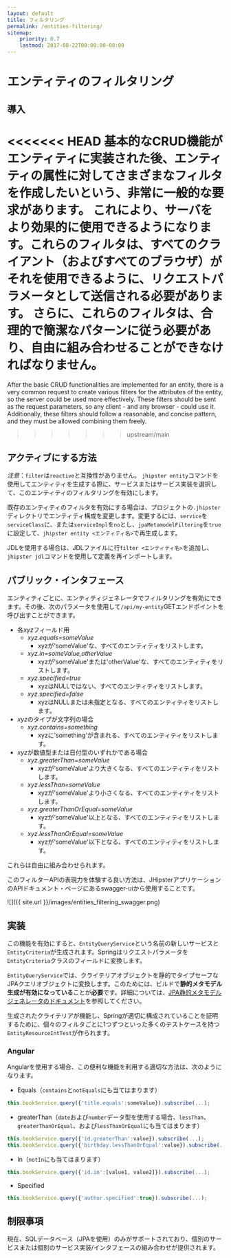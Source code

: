 ```yaml
---
layout: default
title: フィルタリング
permalink: /entities-filtering/
sitemap:
    priority: 0.7
    lastmod: 2017-08-22T00:00:00-00:00
---
```


# <i class="fa fa-filter"></i> エンティティのフィルタリング

## 導入

<<<<<<< HEAD
基本的なCRUD機能がエンティティに実装された後、エンティティの属性に対してさまざまなフィルタを作成したいという、非常に一般的な要求があります。
これにより、サーバをより効果的に使用できるようになります。これらのフィルタは、すべてのクライアント（およびすべてのブラウザ）がそれを使用できるように、リクエストパラメータとして送信される必要があります。
さらに、これらのフィルタは、合理的で簡潔なパターンに従う必要があり、自由に組み合わせることができなければなりません。
=======
After the basic CRUD functionalities are implemented for an entity, there is a very common request to create various filters for the attributes of the entity,
so the server could be used more effectively. These filters should be sent as the request parameters, so any client - and any browser - could use it.
Additionally, these filters should follow a reasonable, and concise pattern, and they must be allowed combining them freely.
>>>>>>> upstream/main

## アクティブにする方法

_注意_：`filter`は`reactive`と互換性がありません。
`jhipster entity`コマンドを使用してエンティティを生成する際に、サービスまたはサービス実装を選択して、このエンティティのフィルタリングを有効にします。

既存のエンティティのフィルタを有効にする場合は、プロジェクトの`.jhipster`ディレクトリでエンティティ構成を変更します。変更するには、`service`を`serviceClass`に、または`serviceImpl`を`no`とし、`jpaMetamodelFiltering`を`true`に設定して、`jhipster entity <エンティティ名>`で再生成します。

JDLを使用する場合は、JDLファイルに行`filter <エンティティ名>`を追加し、`jhipster jdl`コマンドを使用して定義を再インポートします。

## パブリック・インタフェース

エンティティごとに、エンティティジェネレータでフィルタリングを有効にできます。その後、次のパラメータを使用して`/api/my-entity`GETエンドポイントを呼び出すことができます。

* 各*xyz*フィールド用
    * *xyz.equals=someValue*
        - xyzが'someValue'な、すべてのエンティティをリストします。
    * *xyz.in=someValue,otherValue*
        - xyzが'someValue'または'otherValue'な、すべてのエンティティをリストします。
    * *xyz.specified=true*
        - xyzはNULLではない、すべてのエンティティをリストします。
    * *xyz.specified=false*
        - xyzはNULLまたは未指定となる、すべてのエンティティをリストします。
* *xyz*のタイプが文字列の場合
    * *xyz.contains=something*
        - xyzに'something'が含まれる、すべてのエンティティをリストします。
* *xyz*が数値型または日付型のいずれかである場合
    * *xyz.greaterThan=someValue*
        - xyzが'someValue'より大きくなる、すべてのエンティティをリストします。
    * *xyz.lessThan=someValue*
        - xyzが'someValue'より小さくなる、すべてのエンティティをリストします。        
    * *xyz.greaterThanOrEqual=someValue*
        - xyzが'someValue'以上となる、すべてのエンティティをリストします。
    * *xyz.lessThanOrEqual=someValue*
        - xyzが'someValue'以下となる、すべてのエンティティをリストします。

これらは自由に組み合わせられます。

このフィルターAPIの表現力を体験する良い方法は、JHipsterアプリケーションのAPIドキュメント・ページにあるswagger-uiから使用することです。

![]({{ site.url }}/images/entities_filtering_swagger.png)

## 実装

この機能を有効にすると、`EntityQueryService`という名前の新しいサービスと`EntityCriteria`が生成されます。Springはリクエストパラメータを`EntityCriteria`クラスのフィールドに変換します。

`EntityQueryService`では、クライテリアオブジェクトを静的でタイプセーフなJPAクエリオブジェクトに変換します。このためには、ビルドで**静的メタモデル生成が有効になっている**ことが**必要**です。詳細については、[JPA静的メタモデルジェネレータのドキュメント](https://docs.jboss.org/hibernate/orm/current/userguide/html_single/Hibernate_User_Guide.html#tooling-modelgen)を参照してください。

生成されたクライテリアが機能し、Springが適切に構成されていることを証明するために、個々のフィルタごとに1つずつといった多くのテストケースを持つ`EntityResourceIntTest`が作られます。

### Angular

Angularを使用する場合、この便利な機能を利用する適切な方法は、次のようになります。

* Equals（`contains`と`notEquals`にも当てはまります）
```javascript
this.bookService.query({'title.equals':someValue}).subscribe(...);
```
* greaterThan（`date`および`number`データ型を使用する場合、`lessThan`、`greaterThanOrEqual`、および`lessThanOrEqual`にも当てはまります）
```javascript
this.bookService.query({'id.greaterThan':value}).subscribe(...);
this.bookService.query({'birthday.lessThanOrEqual':value}).subscribe(...);
```
* In（`notIn`にも当てはまります）
```javascript
this.bookService.query({'id.in':[value1, value2]}).subscribe(...);
```
* Specified
```javascript
this.bookService.query({'author.specified':true}).subscribe(...);
```

## 制限事項

現在、SQLデータベース（JPAを使用）のみがサポートされており、個別のサービスまたは個別のサービス実装/インタフェースの組み合わせが提供されます。
